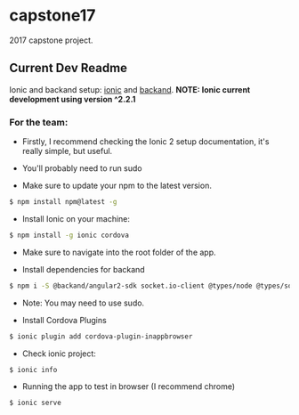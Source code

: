 # capstone17
2017 capstone project.

## Current Dev Readme

Ionic and backand setup: [ionic](http://www.ionicframework.com) and [backand](http://www.backand.com).
**NOTE: Ionic current development using version ^2.2.1**

### For the team:

- Firstly, I recommend checking the Ionic 2 setup documentation, it's really simple, but useful.
- You'll probably need to run sudo

- Make sure to update your npm to the latest version.
```bash
$ npm install npm@latest -g
```

- Install Ionic on your machine:
```bash
$ npm install -g ionic cordova
```

- Make sure to navigate into the root folder of the app. 

- Install dependencies for backand
```bash
$ npm i -S @backand/angular2-sdk socket.io-client @types/node @types/socket.io-client
```

- Note: You may need to use sudo.

- Install Cordova Plugins
```bash
$ ionic plugin add cordova-plugin-inappbrowser
```

- Check ionic project:
```bash
$ ionic info
```

- Running the app to test in browser (I recommend chrome)
```bash
$ ionic serve
```
